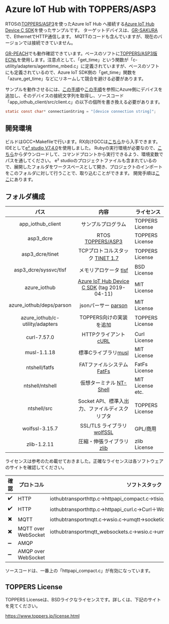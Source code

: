 # Azure IoT Hub with TOPPERS/ASP3

RTOSの[TOPPERS/ASP3](https://www.toppers.jp/asp3-kernel.html)を使ったAzure IoT Hub へ接続する[Azure IoT Hub Device C SDK](https://github.com/Azure/azure-iot-sdk-c)を使ったサンプルです。
ターゲットデバイスは、[GR-SAKURA](http://gadget.renesas.com/ja/product/sakura.html)で、EthernetでHTTP通信します。
MQTTのコードも含んでいますが、現在のバージョンでは接続できていません。

[GR-PEACH](http://gadget.renesas.com/ja/product/peach.html)でも動作確認できています。ベースのソフトに[TOPPERS/ASP3版ECNL](http://dev.toppers.jp/trac_user/contrib/wiki/asp3_tinet_ecnl_rx)を使用します。注意点として、「get_time」という関数が「c-utility/adapters/agenttime_mbed.c」に定義されていますが、ベースのソフトにも定義されているので、Azure IoT SDK側の「get_time」関数を「azure_get_time」などにリネームして競合を避ける必要があります。

サンプルを動作させるには、[この手順](https://docs.microsoft.com/ja-jp/azure/iot-hub/quickstart-send-telemetry-c)や[この手順](https://github.com/ms-iotkithol-jp/IoTKitHoLV4)を参照にAzure側にデバイスを追加し、そのデバイスの接続文字列を取得し、ソースコード「app_iothub_client/src/client.c」の以下の個所を書き換える必要があります。

```c
static const char* connectionString = "[device connection string]";
```

## 開発環境

ビルドはGCC+Makefileで行います。RX向けGCCは[こちら](https://gcc-renesas.com/ja/rx-download-toolchains/)から入手できます。
IDEとして[e² studio V7.4.0](https://www.renesas.com/ja-jp/products/software-tools/tools/ide/e2studio.html)を使用しました。
Rubyの実行環境が必要なので、​[こちら](https://www.ruby-lang.org/ja/downloads/)からダウンロードして、コマンドプロントから実行できるよう、環境変数でパスを通してください。
e² studioのプロジェクトファイルも含まれているので、展開したフォルダをワークスペースとして開き、プロジェクトのインポートをこのフォルダに対して行うことで、取り込むことができます。
開発手順は[ここ](https://dev.toppers.jp/trac_user/contrib/wiki/azure_iot_hub)にあります。

## フォルダ構成

|パス|内容|ライセンス|
|:---:|:---:|---|
|app_iothub_client|サンプルプログラム|TOPPERS License|
|asp3_dcre|RTOS [TOPPERS/ASP3](http://www.toppers.jp/asp3-kernel.html)|TOPPERS License|
|asp3_dcre/tinet|TCPプロトコルスタック [TINET 1.7](http://www.toppers.jp/tinet.html)|TOPPERS License|
|asp3_dcre/syssvc/tlsf|メモリアロケータ [tlsf](https://github.com/mattconte/tlsf)|BSD License|
|azure_iothub|[Azure IoT Hub Device C SDK](https://github.com/Azure/azure-iot-sdk-c) (tag 2019-04-11)|MIT License|
|azure_iothub/deps/parson|jsonパーサー [parson](https://github.com/kgabis/parson)|MIT License|
|azure_iothub/c-utility/adapters|TOPPERS向けの実装を追加|TOPPERS License|
|curl-7.57.0|HTTPクライアント[cURL](https://curl.haxx.se/)|Curl License|
|musl-1.1.18|標準Cライブラリ[musl](http://www.musl-libc.org/)|MIT License|
|ntshell/fatfs|FATファイルシステム [FatFs](http://elm-chan.org/fsw/ff/00index_e.html)|FatFs License|
|ntshell/ntshell|仮想ターミナル [NT-Shell](https://www.cubeatsystems.com/ntshell/)|MIT  License etc.|
|ntshell/src|Socket API、標準入出力、ファイルディスクリプタ|TOPPERS License|
|wolfssl-3.15.7|SSL/TLS ライブラリ [wolfSSL](https://www.wolfssl.com/)|GPL/商用|
|zlib-1.2.11|圧縮・伸張ライブラリ [zlib](https://www.zlib.net/)|zlib License|

ライセンスは参考のため載せておきました。正確なライセンスは各ソフトウェアのサイトを確認してください。

|確認|プロトコル|ソフトスタック|
|-|-|-|
|:heavy_check_mark:|HTTP|iothubtransporthttp.c→httpapi_compact.c→tlsio_wolfssl.c→socketio_berkeley.c|
|:heavy_check_mark:|HTTP|iothubtransporthttp.c→httpapi_curl.c→Curl＋WolfSSL|
|:heavy_multiplication_x:|MQTT|iothubtransportmqtt.c→wsio.c→umqtt→socketio_berkeley.c|
|:heavy_multiplication_x:|MQTT over WebSocket|iothubtransportmqtt_websockets.c→wsio.c→umqtt→socketio_berkeley.c|
|:heavy_minus_sign:|AMQP||
|:heavy_minus_sign:|AMQP over WebSocket||

ソースコードは、一番上の「httpapi_compact.c」が有効になっています。

## TOPPERS License

TOPPERS Licenseは、BSDライクなライセンスです。詳しくは、下記のサイトを見てください。

https://www.toppers.jp/license.html
